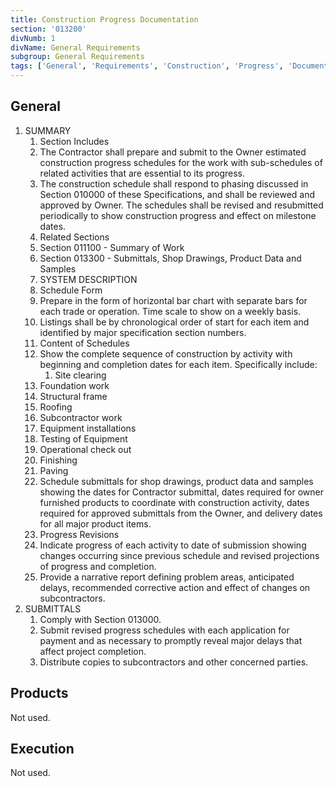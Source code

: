 ```yaml
---
title: Construction Progress Documentation
section: '013200'
divNumb: 1
divName: General Requirements
subgroup: General Requirements
tags: ['General', 'Requirements', 'Construction', 'Progress', 'Documentation']
---
```


## General

1. SUMMARY
   1. Section Includes
   1. The Contractor shall prepare and submit to the Owner estimated construction progress schedules for the work with sub-schedules of related activities that are essential to its progress.
   1. The construction schedule shall respond to phasing discussed in Section 010000 of these Specifications, and shall be reviewed and approved by Owner. The schedules shall be revised and resubmitted periodically to show construction progress and effect on milestone dates.
   1. Related Sections
   1. Section 011100 - Summary of Work
   1. Section 013300 - Submittals, Shop Drawings, Product Data and Samples
   1. SYSTEM DESCRIPTION
   1. Schedule Form
   1. Prepare in the form of horizontal bar chart with separate bars for each trade or operation. Time scale to show on a weekly basis.
   1. Listings shall be by chronological order of start for each item and identified by major specification section numbers.
   1. Content of Schedules
   1. Show the complete sequence of construction by activity with beginning and completion dates for each item. Specifically include:
      1. Site clearing
   1. Foundation work
   1. Structural frame
   1. Roofing
   1. Subcontractor work
   1. Equipment installations
   1. Testing of Equipment
   1. Operational check out
   1. Finishing
   1. Paving
   1. Schedule submittals for shop drawings, product data and samples showing the dates for Contractor submittal, dates required for owner furnished products to coordinate with construction activity, dates required for approved submittals from the Owner, and delivery dates for all major product items.
   1. Progress Revisions
   1. Indicate progress of each activity to date of submission showing changes occurring since previous schedule and revised projections of progress and completion.
   1. Provide a narrative report defining problem areas, anticipated delays, recommended corrective action and effect of changes on subcontractors.
1. SUBMITTALS
   1. Comply with Section 013000.
   1. Submit revised progress schedules with each application for payment and as necessary to promptly reveal major delays that affect project completion.
   1. Distribute copies to subcontractors and other concerned parties.

## Products

Not used.

## Execution

Not used.
